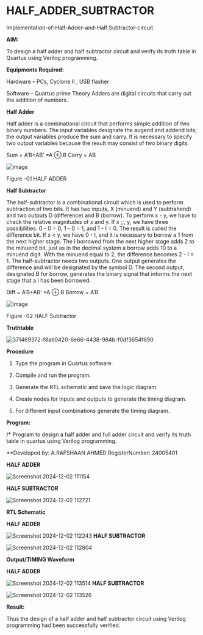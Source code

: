 # HALF_ADDER_SUBTRACTOR

Implementation-of-Half-Adder-and-Half Subtractor-circuit

**AIM:**

To design a half adder and half subtractor circuit and verify its truth table in Quartus using Verilog programming.

**Equipments Required:**

Hardware – PCs, Cyclone II , USB flasher 

Software – Quartus prime Theory Adders are digital circuits that carry out the addition of numbers.

**Half Adder**

Half adder is a combinational circuit that performs simple addition of two binary numbers. The input variables designate the augend and addend bits; the output variables produce the sum and carry. It is necessary to specify two output variables because the result may consist of two binary digits.

Sum = A’B+AB’ =A ⊕ B Carry = AB

![image](https://github.com/naavaneetha/HALF_ADDER_SUBTRACTOR/assets/154305477/bd4a0b2c-cdbc-4184-ab08-81578f121e1f)

Figure -01 HALF ADDER

**Half Subtractor**

The half-subtractor is a combinational circuit which is used to perform subtraction of two bits. It has two inputs, X (minuend) and Y (subtrahend) and two outputs D (difference) and B (borrow). To perform x - y, we have to check the relative magnitudes of x and y. If x ;;, y, we have three possibilities: 0 - 0 = 0, 1 - 0 = 1, and 1 - I = 0. The result is called the difference bit. If x < y, we have 0 - I, and it is necessary to borrow a 1 from the next higher stage. The I borrowed from the next higher stage adds 2 to the minuend bit, just as in the decimal system a borrow adds 10 to a minuend digit. With the minuend equal to 2, the difference becomes 2 - I = 1. The half-subtractor needs two outputs. One output generates the difference and will be designated by the symbol D. The second output, designated B for borrow, generates the binary signal that informs the next stage that a I has been borrowed. 

Diff = A’B+AB’ =A ⊕ B
Borrow = A’B

 ![image](https://github.com/naavaneetha/HALF_ADDER_SUBTRACTOR/assets/154305477/d76b099c-513f-4e7c-843a-e2fd028a531a)

Figure -02 HALF Subtractor

**Truthtable**

![371469372-f8ab0420-6e66-4438-984b-f0df3654f690](https://github.com/user-attachments/assets/5ebcb1d4-32ad-471b-a0e7-8677d5c762ca)

**Procedure**

1.	Type the program in Quartus software.

2.	Compile and run the program.

3.	Generate the RTL schematic and save the logic diagram.

4.	Create nodes for inputs and outputs to generate the timing diagram.

5.	For different input combinations generate the timing diagram.


**Program:**

/* Program to design a half adder and full adder circuit and verify its truth table in quartus using Verilog programming.

**Developed by: A.RAFSHAAN AHMED
  RegisterNumber: 24005401
  
**HALF ADDER**

![Screenshot 2024-12-02 111154](https://github.com/user-attachments/assets/8c277f16-b3ab-48f5-ae08-81049e08d7f9)

**HALF SUBTRACTOR**

![Screenshot 2024-12-02 112721](https://github.com/user-attachments/assets/ba04c64e-b51e-4ec1-8ca5-0e9c60efcdfd)

**RTL Schematic**

**HALF ADDER**

![Screenshot 2024-12-02 112243](https://github.com/user-attachments/assets/965ff91c-5dc5-4ae5-90f0-474c61eb124e)
**HALF SUBTRACTOR**

![Screenshot 2024-12-02 112804](https://github.com/user-attachments/assets/585de814-9e6a-4b54-86b5-d0a2b1ba008f)

**Output/TIMING Waveform**

**HALF ADDER**

![Screenshot 2024-12-02 113514](https://github.com/user-attachments/assets/716cc80e-e5f0-4405-8a16-95e258aae12e)
**HALF SUBTRACTOR**

![Screenshot 2024-12-02 113526](https://github.com/user-attachments/assets/f81a85f5-8334-42a8-8748-d7f0c90535ee)

**Result:**

Thus the design of a half adder and half subtractor circuit using Verilog programming had been successfully verified.
